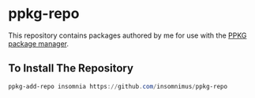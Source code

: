 # ppkg-repo
This repository contains packages authored by me for use with the [PPKG package manager](https://github.com/insomnimus/ppkg).

## To Install The Repository
```powershell
ppkg-add-repo insomnia https://github.com/insomnimus/ppkg-repo
```
